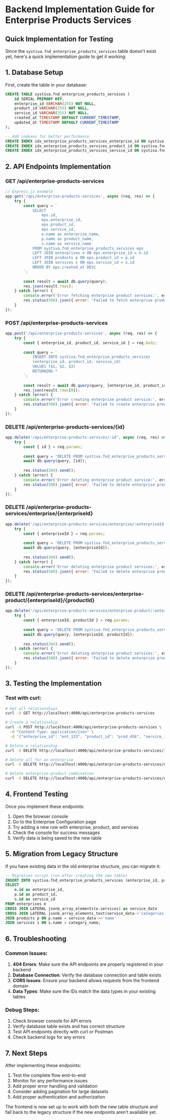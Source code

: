 # Backend Implementation Guide for Enterprise Products Services

## Quick Implementation for Testing

Since the `systiva.fnd_enterprise_products_services` table doesn't exist yet, here's a quick implementation guide to get it working:

## 1. Database Setup

First, create the table in your database:

```sql
CREATE TABLE systiva.fnd_enterprise_products_services (
    id SERIAL PRIMARY KEY,
    enterprise_id VARCHAR(255) NOT NULL,
    product_id VARCHAR(255) NOT NULL,
    service_id VARCHAR(255) NOT NULL,
    created_at TIMESTAMP DEFAULT CURRENT_TIMESTAMP,
    updated_at TIMESTAMP DEFAULT CURRENT_TIMESTAMP
);

-- Add indexes for better performance
CREATE INDEX idx_enterprise_products_services_enterprise_id ON systiva.fnd_enterprise_products_services(enterprise_id);
CREATE INDEX idx_enterprise_products_services_product_id ON systiva.fnd_enterprise_products_services(product_id);
CREATE INDEX idx_enterprise_products_services_service_id ON systiva.fnd_enterprise_products_services(service_id);
```

## 2. API Endpoints Implementation

### GET /api/enterprise-products-services

```javascript
// Express.js example
app.get('/api/enterprise-products-services', async (req, res) => {
    try {
        const query = `
            SELECT 
                eps.id,
                eps.enterprise_id,
                eps.product_id,
                eps.service_id,
                e.name as enterprise_name,
                p.name as product_name,
                s.name as service_name
            FROM systiva.fnd_enterprise_products_services eps
            LEFT JOIN enterprises e ON eps.enterprise_id = e.id
            LEFT JOIN products p ON eps.product_id = p.id
            LEFT JOIN services s ON eps.service_id = s.id
            ORDER BY eps.created_at DESC
        `;
        
        const result = await db.query(query);
        res.json(result.rows);
    } catch (error) {
        console.error('Error fetching enterprise product services:', error);
        res.status(500).json({ error: 'Failed to fetch enterprise product services' });
    }
});
```

### POST /api/enterprise-products-services

```javascript
app.post('/api/enterprise-products-services', async (req, res) => {
    try {
        const { enterprise_id, product_id, service_id } = req.body;
        
        const query = `
            INSERT INTO systiva.fnd_enterprise_products_services 
            (enterprise_id, product_id, service_id) 
            VALUES ($1, $2, $3) 
            RETURNING *
        `;
        
        const result = await db.query(query, [enterprise_id, product_id, service_id]);
        res.json(result.rows[0]);
    } catch (error) {
        console.error('Error creating enterprise product service:', error);
        res.status(500).json({ error: 'Failed to create enterprise product service' });
    }
});
```

### DELETE /api/enterprise-products-services/{id}

```javascript
app.delete('/api/enterprise-products-services/:id', async (req, res) => {
    try {
        const { id } = req.params;
        
        const query = 'DELETE FROM systiva.fnd_enterprise_products_services WHERE id = $1';
        await db.query(query, [id]);
        
        res.status(204).send();
    } catch (error) {
        console.error('Error deleting enterprise product service:', error);
        res.status(500).json({ error: 'Failed to delete enterprise product service' });
    }
});
```

### DELETE /api/enterprise-products-services/enterprise/{enterpriseId}

```javascript
app.delete('/api/enterprise-products-services/enterprise/:enterpriseId', async (req, res) => {
    try {
        const { enterpriseId } = req.params;
        
        const query = 'DELETE FROM systiva.fnd_enterprise_products_services WHERE enterprise_id = $1';
        await db.query(query, [enterpriseId]);
        
        res.status(204).send();
    } catch (error) {
        console.error('Error deleting enterprise product services:', error);
        res.status(500).json({ error: 'Failed to delete enterprise product services' });
    }
});
```

### DELETE /api/enterprise-products-services/enterprise-product/{enterpriseId}/{productId}

```javascript
app.delete('/api/enterprise-products-services/enterprise-product/:enterpriseId/:productId', async (req, res) => {
    try {
        const { enterpriseId, productId } = req.params;
        
        const query = 'DELETE FROM systiva.fnd_enterprise_products_services WHERE enterprise_id = $1 AND product_id = $2';
        await db.query(query, [enterpriseId, productId]);
        
        res.status(204).send();
    } catch (error) {
        console.error('Error deleting enterprise product services:', error);
        res.status(500).json({ error: 'Failed to delete enterprise product services' });
    }
});
```

## 3. Testing the Implementation

### Test with curl:

```bash
# Get all relationships
curl -X GET http://localhost:4000/api/enterprise-products-services

# Create a relationship
curl -X POST http://localhost:4000/api/enterprise-products-services \
  -H "Content-Type: application/json" \
  -d '{"enterprise_id": "ent_123", "product_id": "prod_456", "service_id": "svc_789"}'

# Delete a relationship
curl -X DELETE http://localhost:4000/api/enterprise-products-services/1

# Delete all for an enterprise
curl -X DELETE http://localhost:4000/api/enterprise-products-services/enterprise/ent_123

# Delete enterprise-product combination
curl -X DELETE http://localhost:4000/api/enterprise-products-services/enterprise-product/ent_123/prod_456
```

## 4. Frontend Testing

Once you implement these endpoints:

1. Open the browser console
2. Go to the Enterprise Configuration page
3. Try adding a new row with enterprise, product, and services
4. Check the console for success messages
5. Verify data is being saved to the new table

## 5. Migration from Legacy Structure

If you have existing data in the old enterprise structure, you can migrate it:

```sql
-- Migration script (run after creating the new table)
INSERT INTO systiva.fnd_enterprise_products_services (enterprise_id, product_id, service_id)
SELECT 
    e.id as enterprise_id,
    p.id as product_id,
    s.id as service_id
FROM enterprises e
CROSS JOIN LATERAL jsonb_array_elements(e.services) as service_data
CROSS JOIN LATERAL jsonb_array_elements_text(service_data->'categories') as category_name
JOIN products p ON p.name = service_data->>'name'
JOIN services s ON s.name = category_name;
```

## 6. Troubleshooting

### Common Issues:

1. **404 Errors**: Make sure the API endpoints are properly registered in your backend
2. **Database Connection**: Verify the database connection and table exists
3. **CORS Issues**: Ensure your backend allows requests from the frontend domain
4. **Data Types**: Make sure the IDs match the data types in your existing tables

### Debug Steps:

1. Check browser console for API errors
2. Verify database table exists and has correct structure
3. Test API endpoints directly with curl or Postman
4. Check backend logs for any errors

## 7. Next Steps

After implementing these endpoints:

1. Test the complete flow end-to-end
2. Monitor for any performance issues
3. Add proper error handling and validation
4. Consider adding pagination for large datasets
5. Add proper authentication and authorization

The frontend is now set up to work with both the new table structure and fall back to the legacy structure if the new endpoints aren't available yet.
